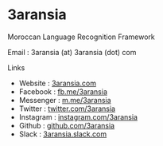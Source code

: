 # 3aransia

Moroccan Language Recognition Framework 

Email : 3aransia (at) 3aransia (dot) com

Links 
- Website : [3aransia.com](http://3aransia.com)
- Facebook : [fb.me/3aransia](http://fb.me/3aransia)
- Messenger : [m.me/3aransia](http://m.me/3aransia)
- Twitter : [twitter.com/3aransia](http://twitter.com/3aransia)
- Instagram : [instagram.com/3aransia](http://instagram.com/3aransia)
- Github : [github.com/3aransia](http://github.com/3aransia)
- Slack : [3aransia.slack.com](http://3aransia.slack.com)
